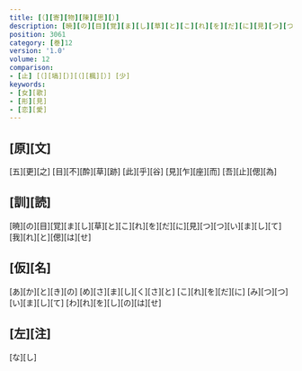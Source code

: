 ```yaml
---
title: [（][寄][物][陳][思][）]
description: [暁][の][目][覚][ま][し][草][と][こ][れ][を][だ][に][見][つ][つ][い][ま][し][て][我][れ][と][偲][は][せ]
position: 3061
category: [巻]12
version: '1.0'
volume: 12
comparison:
- [止] [（][塙][）][（][楓][）] [少]
keywords:
- [女][歌]
- [形][見]
- [恋][愛]
---
```


## [原][文]

[五][更][之] [目][不][酔][草][跡] [此][乎][谷] [見][乍][座][而] [吾][止][偲][為]

## [訓][読]

[暁][の][目][覚][ま][し][草][と][こ][れ][を][だ][に][見][つ][つ][い][ま][し][て][我][れ][と][偲][は][せ]

## [仮][名]

[あ][か][と][き][の] [め][さ][ま][し][く][さ][と] [こ][れ][を][だ][に] [み][つ][つ][い][ま][し][て] [わ][れ][を][し][の][は][せ]

## [左][注]

[な][し]
